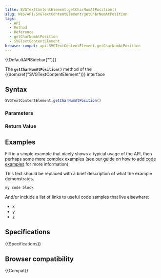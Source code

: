 ```yaml
---
title: SVGTextContentElement.getCharNumAtPosition()
slug: Web/API/SVGTextContentElement/getCharNumAtPosition
tags:
  - API
  - Method
  - Reference
  - getCharNumAtPosition
  - SVGTextContentElement
browser-compat: api.SVGTextContentElement.getCharNumAtPosition
---
```

{{DefaultAPISidebar("")}}

The **`getCharNumAtPosition()`** method of the {{domxref("SVGTextContentElement")}} interface 

## Syntax

```js
SVGTextContentElement.getCharNumAtPosition()
```

### Parameters



### Return Value



## Examples

Fill in a simple example that nicely shows a typical usage of the API, then perhaps some more complex examples (see our guide on how to add [code examples](/en-US/docs/MDN/Contribute/Structures/Code_examples) for more information).

This text should be replaced with a brief description of what the example demonstrates.

```js
my code block
```

And/or include a list of links to useful code samples that live elsewhere:

*   x
*   y
*   z

## Specifications

{{Specifications}}

## Browser compatibility

{{Compat}}

